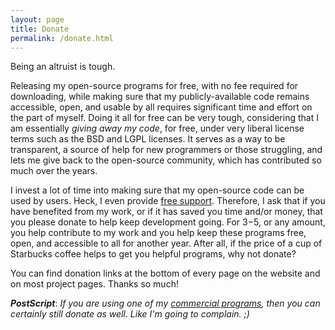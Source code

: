 ```yaml
---
layout: page
title: Donate
permalink: /donate.html
---
```


Being an altruist is tough.

Releasing my open-source programs for free, with no fee required for downloading, while making sure that my publicly-available code remains accessible, open, and usable by all requires significant time and effort on the part of myself. Doing it all for free can be very tough, considering that I am essentially *giving away my code*, for free, under very liberal license terms such as the BSD and LGPL licenses. It serves as a way to be transparent, a source of help for new programmers or those struggling, and lets me give back to the open-source community, which has contributed so much over the years.

I invest a lot of time into making sure that my open-source code can be used by users. Heck, I even provide [free support](/contact.html). Therefore, I ask that if you have benefited from my work, or if it has saved you time and/or money, that you please donate to help keep development going. For $3-$5, or any amount, you help contribute to my work and you help keep these programs free, open, and accessible to all for another year. After all, if the price of a cup of Starbucks coffee helps to get you helpful programs, why not donate?

You can find donation links at the bottom of every page on the website and on most project pages. Thanks so much!

***PostScript***: *If you are using one of my [commercial programs](http://sevenbits.tk), then you can certainly still donate as well. Like I'm going to complain. ;)*
